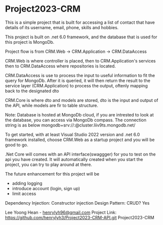 # Project2023-CRM

<!-- ABOUT THE PROJECT -->
This is a simple project that is built for accessing a list of contact that have details of its username, email, phone, skills and hobbies.

This project is built on .net 6.0 framework, and the database that is used for this project is MongoDb.

Project flow is from CRM.Web -> CRM.Application -> CRM.DataAccess

CRM.Web is where controller is placed, then to CRM.Application's services then to CRM.DataAccess where repositories is located.

CRM.DataAccess is use to process the input to useful information to fit the query for MongoDb.
After it is queried, it will then return the result to the service layer (CRM.Application) to process the output, oftenly mapping back to the designated dto

CRM.Core is where dto and models are stored, dto is the input and output of the API, while models are fir to table structure.

Note: Database is hosted at MongoDb cloud, if you are intrested to look at the database, you can access via MongoDb compass. The connection string is as below
mongodb+srv://<username>:<password>@cluster.liiv9ts.mongodb.net/


<!-- GETTING STARTED -->
To get started, with at least Visual Studio 2022 version and .net 6.0 framework installed, choose CRM.Web as a startup project and you will be good to go.

<!-- How to Use the Project -->
.Net Core will comes with an API interface(swaggger) for you to test on the api you have created. 
It will automatically created when you start the project, you can try to play around at there.

<!-- Further enhancement -->
The future enhancement for this project will be 
- adding logging
- introduce account (login, sign up)
- limit access


<!-- Info-->

Dependency Injection: Constructor injection
Design Pattern: 
CRUD? Yes



<!-- CONTACT -->
Lee Yoong Hean - henrylyh96@gmail.com
Project Link: https://github.com/henrylyh3/Project2023-CRM-API.git
Project2023-CRM
